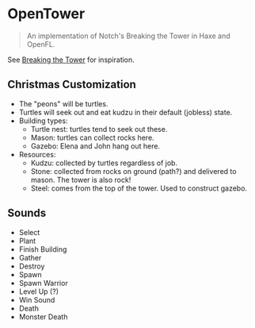 # OpenTower

> An implementation of Notch's Breaking the Tower in Haxe and OpenFL.

See [Breaking the Tower](https://github.com/al6x/BreakingTheTower) for inspiration.

## Christmas Customization

* The "peons" will be turtles.
* Turtles will seek out and eat kudzu in their default (jobless) state.
* Building types:
  * Turtle nest: turtles tend to seek out these.
  * Mason: turtles can collect rocks here.
  * Gazebo: Elena and John hang out here.
* Resources:
  * Kudzu: collected by turtles regardless of job.
  * Stone: collected from rocks on ground (path?) and delivered to mason.
    The tower is also rock!
  * Steel: comes from the top of the tower. Used to construct gazebo.

## Sounds

* Select
* Plant
* Finish Building
* Gather
* Destroy
* Spawn
* Spawn Warrior
* Level Up (?)
* Win Sound
* Death
* Monster Death
